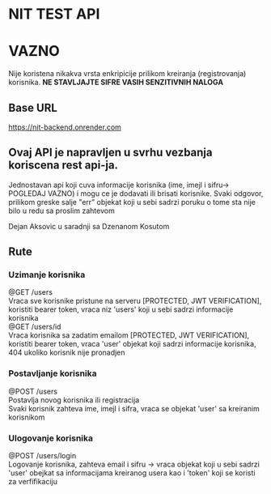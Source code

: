 # NIT TEST API

# VAZNO

Nije koristena nikakva vrsta enkripicije prilikom kreiranja (registrovanja) korisnika. **NE STAVLJAJTE SIFRE VASIH SENZITIVNIH NALOGA**

## Base URL <br>
https://nit-backend.onrender.com

## Ovaj API je napravljen u svrhu vezbanja koriscena rest api-ja.

Jednostavan api koji cuva informacije korisnika (ime, imejl i sifru-> POGLEDAJ VAZNO) i mogu ce je dodavati ili brisati korisnike. Svaki odgovor, prilikom greske salje "err" objekat koji u sebi sadrzi poruku o tome sta nije bilo u redu sa proslim zahtevom

Dejan Aksovic u saradnji sa Dzenanom Kosutom

## Rute

### Uzimanje korisnika
@GET /users <br>
Vraca sve korisnike pristune na serveru [PROTECTED, JWT VERIFICATION], koristiti bearer token, vraca niz 'users' koji u sebi sadrzi informacije korisnika <br>
@GET /users/id <br>
Vraca korisnika sa zadatim emailom [PROTECTED, JWT VERIFICATION], koristiti bearer token, vraca 'user' objekat koji sadrzi informacije korisnika, 404 ukoliko korisnik nije pronadjen

### Postavljanje korisnika
@POST /users <br>
Postavlja novog korisnika ili registracija <br>
Svaki korisnik zahteva ime, imejl i sifra, vraca se objekat 'user' sa kreiranim korisnikom

### Ulogovanje korisnika
@POST /users/login <br>
Logovanje korisnika, zahteva email i sifru -> vraca objekat koji u sebi sadrzi 'user' obejkat sa informacijama kreiranog usera kao i 'token' koji se koristi za verfifikaciju